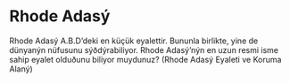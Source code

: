 # Rhode Adasý

Rhode Adasý A.B.D’deki en küçük eyalettir. Bununla birlikte, yine de dünyanýn
nüfusunu sýðdýrabiliyor. Rhode Adasý’nýn en uzun resmi isme sahip eyalet
olduðunu biliyor muydunuz? (Rhode Adasý Eyaleti ve Koruma Alaný)
